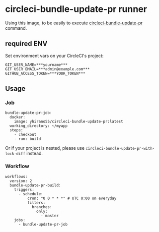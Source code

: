 # circleci-bundle-update-pr runner

Using this image, to be easily to execute [circleci-bundle-update-pr](https://github.com/masutaka/circleci-bundle-update-pr) command.

## required ENV

Set environment vars on your CircleCI's project:

```
GIT_USER_NAME=***yourname***
GIT_USER_EMAIL=***admin@example.com***
GITHUB_ACCESS_TOKEN=***YOUR_TOKEN***
```

## Usage

### Job

```
bundle-update-pr-job:
  docker:
    image: yhirano55/circleci-bundle-update-pr:latest
  working_directory: ~/myapp
  steps:
    - checkout
    - run: build
```

Or if your project is nested, please use `circleci-bundle-update-pr-with-lock-diff` instead.

### Workflow

```
workflows:
  version: 2
  bundle-update-pr-build:
    triggers:
      - schedule:
          cron: "0 0 * * *" # UTC 0:00 on everyday
          filters:
            branches:
              only:
                - master
    jobs:
      - bundle-update-pr-job
```
